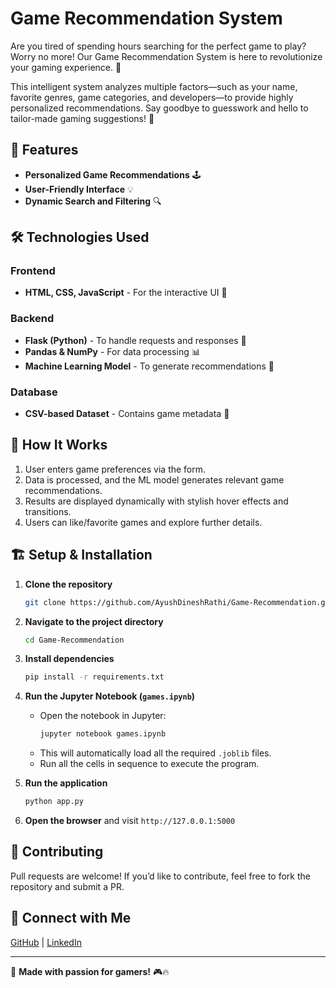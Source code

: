 # Game Recommendation System

Are you tired of spending hours searching for the perfect game to play? Worry no more! Our Game Recommendation System is here to revolutionize your gaming experience. 🚀

This intelligent system analyzes multiple factors—such as your name, favorite genres, game categories, and developers—to provide highly personalized recommendations. Say goodbye to guesswork and hello to tailor-made gaming suggestions! 🎯

## 🚀 Features
- **Personalized Game Recommendations** 🕹️
- **User-Friendly Interface** 💡
- **Dynamic Search and Filtering** 🔍

## 🛠️ Technologies Used
### **Frontend**
- **HTML, CSS, JavaScript** - For the interactive UI 🎨

### **Backend**
- **Flask (Python)** - To handle requests and responses 🐍
- **Pandas & NumPy** - For data processing 📊
- **Machine Learning Model** - To generate recommendations 🤖

### **Database**
- **CSV-based Dataset** - Contains game metadata 📂

## 🎯 How It Works
1. User enters game preferences via the form.
2. Data is processed, and the ML model generates relevant game recommendations.
3. Results are displayed dynamically with stylish hover effects and transitions.
4. Users can like/favorite games and explore further details.

## 🏗️ Setup & Installation
1. **Clone the repository**
   ```bash
   git clone https://github.com/AyushDineshRathi/Game-Recommendation.git
   ```
2. **Navigate to the project directory**
   ```bash
   cd Game-Recommendation
   ```
3. **Install dependencies**
   ```bash
   pip install -r requirements.txt
   ```
4. **Run the Jupyter Notebook (`games.ipynb`)**
   - Open the notebook in Jupyter:
     ```bash
     jupyter notebook games.ipynb
     ```
   - This will automatically load all the required `.joblib` files.
   - Run all the cells in sequence to execute the program.

6. **Run the application**
   ```bash
   python app.py
   ```
7. **Open the browser** and visit `http://127.0.0.1:5000`

## 📢 Contributing
Pull requests are welcome! If you’d like to contribute, feel free to fork the repository and submit a PR.

## 🔗 Connect with Me
[GitHub](https://github.com/AyushDineshRathi) | [LinkedIn](https://linkedin.com/in/ayush-rathi-280295289)

---
💙 **Made with passion for gamers!** 🎮🔥
